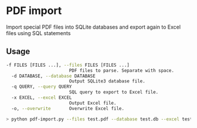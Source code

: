 # PDF import

Import special PDF files into SQLite databases and export again to Excel files using SQL statements

## Usage 

```bash
-f FILES [FILES ...], --files FILES [FILES ...]
                        PDF files to parse. Separate with space.
  -d DATABASE, --database DATABASE
                        Output SQLite3 database file.
  -q QUERY, --query QUERY
                        SQL query to export to Excel file.
  -x EXCEL, --excel EXCEL
                        Output Excel file.
  -o, --overwrite       Overwrite Excel file.
```
```bash
> python pdf-import.py --files test.pdf --database test.db --excel test.xlsx --query "select * from commission_report_items" --overwrite
```
